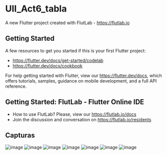 # UII_Act6_tabla

A new Flutter project created with FlutLab - https://flutlab.io

## Getting Started

A few resources to get you started if this is your first Flutter project:

- https://flutter.dev/docs/get-started/codelab
- https://flutter.dev/docs/cookbook

For help getting started with Flutter, view our
https://flutter.dev/docs, which offers tutorials,
samples, guidance on mobile development, and a full API reference.

## Getting Started: FlutLab - Flutter Online IDE

- How to use FlutLab? Please, view our https://flutlab.io/docs
- Join the discussion and conversation on https://flutlab.io/residents

## Capturas
![image](https://github.com/nkmserrano/act6_tabla_0973/assets/143548150/c43ad47a-6e80-4b60-8bff-dc8fe80c39d3)
![image](https://github.com/nkmserrano/act6_tabla_0973/assets/143548150/42b9dfb7-61ea-436d-b252-b0bb38ada36d)
![image](https://github.com/nkmserrano/act6_tabla_0973/assets/143548150/375ce7ac-2117-4cf1-93fd-5a72cc77c579)
![image](https://github.com/nkmserrano/act6_tabla_0973/assets/143548150/2687a96c-f178-4f5c-b8b3-758b51db01fc)
![image](https://github.com/nkmserrano/act6_tabla_0973/assets/143548150/d1e28567-03c6-471f-ba91-31aa92df0909)
![image](https://github.com/nkmserrano/act6_tabla_0973/assets/143548150/88d5f333-55c5-4902-ae14-a39bcea8b970)
![image](https://github.com/nkmserrano/act6_tabla_0973/assets/143548150/6d60362e-1b3f-4da8-8d35-53dfb1e53df3)






